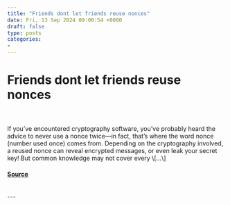```yaml
---
title: "Friends dont let friends reuse nonces"
date: Fri, 13 Sep 2024 09:00:54 +0000
draft: false
type: posts
categories: 
- 
---
```

# Friends dont let friends reuse nonces

<br/>

<br/>
If you’ve encountered cryptography software, you’ve probably heard the advice to never use a nonce twice—in fact, that’s where the word nonce (number used once) comes from. Depending on the cryptography involved, a reused nonce can reveal encrypted messages, or even leak your secret key! But common knowledge may not cover every \[…\]

#### [Source](https://blog.trailofbits.com/2024/09/13/friends-dont-let-friends-reuse-nonces/)

<br/>
---
